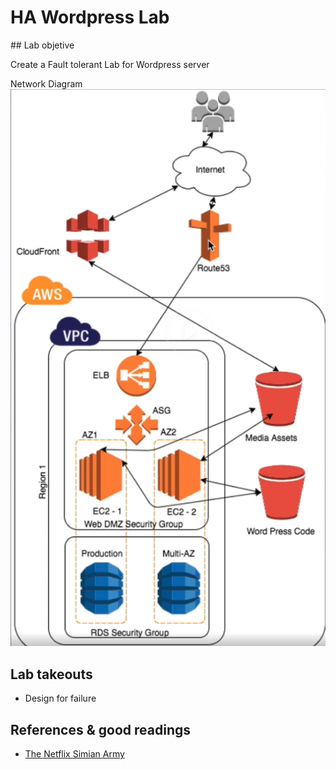 # HA Wordpress Lab

## Lab objetive

Create a Fault tolerant Lab for Wordpress server

Network Diagram
![Network-Diagram](../images/HA-Design.png)

## Lab takeouts

* Design for failure

## References & good readings
* [The Netflix Simian Army](https://netflixtechblog.com/the-netflix-simian-army-16e57fbab116)
